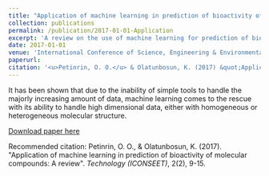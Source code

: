 ```yaml
---
title: "Application of machine learning in prediction of bioactivity of molecular compounds: A review"
collection: publications
permalink: /publication/2017-01-01-Application
excerpt: 'A review on the use of machine learning for prediction of bioactive molecular compounds.'
date: 2017-01-01
venue: 'International Conference of Science, Engineering & Environmental Technology (ICONSEET),'
paperurl: 
citation: '<u>Petinrin, O. O.</u> & Olatunbosun, K. (2017) &quot;Application of machine learning in prediction of bioactivity of molecular compounds: A review.&quot; <i>Technology (ICONSEET)</i>, 2(2), 9-15.'
---
```

It has been shown that due to the inability of simple tools to handle the majorly increasing amount of data, machine learning comes to the rescue with its ability to handle high dimensional data, either with homogeneous or heterogeneous molecular structure.

[Download paper here](http://olutomilayo.github.io/files/Paper2.pdf)

Recommended citation: Petinrin, O. O., & Olatunbosun, K. (2017). "Application of machine learning in prediction of bioactivity of molecular compounds: A review". <i>Technology (ICONSEET)</i>, 2(2), 9-15.
